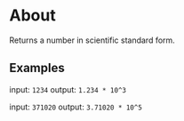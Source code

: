 # About
Returns a number in scientific standard form.

## Examples

input: `1234`
output: `1.234 * 10^3`

input: `371020`
output: `3.71020 * 10^5`
